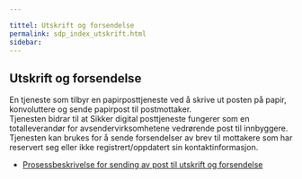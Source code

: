 ```yaml
---

tittel: Utskrift og forsendelse
permalink: sdp_index_utskrift.html
sidebar: 
---
```


## Utskrift og forsendelse

En tjeneste som tilbyr en papirposttjeneste ved å skrive ut posten på
papir, konvoluttere og sende papirpost til postmottaker.  
Tjenesten bidrar til at Sikker digital posttjeneste fungerer som en
totalleverandør for avsendervirksomhetene vedrørende post til
innbyggere.  
Tjenesten kan brukes for å sende forsendelser av brev til mottakere som
har reservert seg eller ikke registrert/oppdatert sin
kontaktinformasjon.

  - [Prosessbeskrivelse for sending av post til utskrift og
    forsendelse](../forretningslag/forretningsprosess_utskrift)
